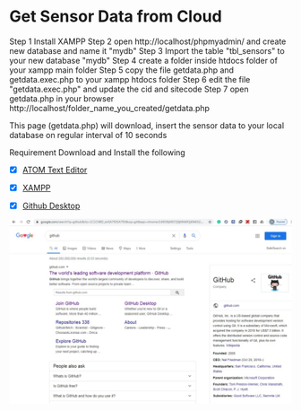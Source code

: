 # Get Sensor Data from Cloud
Step 1 Install XAMPP
Step 2 open http://localhost/phpmyadmin/ and create new database and name it "mydb" 
Step 3 Import the table "tbl_sensors" to your new database "mydb"
Step 4 create a folder inside htdocs folder of your xampp main folder
Step 5 copy the file getdata.php and getdata.exec.php to your xampp htdocs folder
Step 6 edit the file "getdata.exec.php" and update the cid and sitecode
Step 7 open getdata.php in your browser http://localhost/folder_name_you_created/getdata.php

This page (getdata.php) will download, insert the sensor data to your local database on regular interval of 10 seconds


Requirement
Download and Install the following 
- [x] <a href="https://atom.io/">ATOM Text Editor</a>
- [x] <a href="https://www.apachefriends.org/index.html">XAMPP</a>
- [x] <a href="https://desktop.github.com/">Github Desktop</a>


<img src="https://github.com/krakenjriot/images/blob/master/1.JPG" width=800 />

